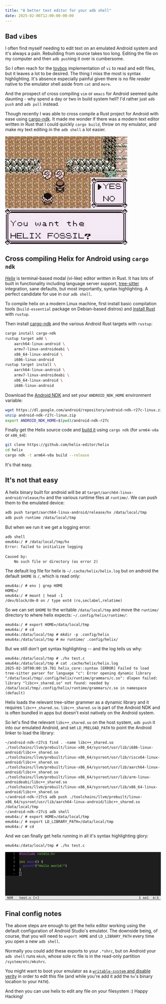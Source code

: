 ```yaml
---
title: "A better text editor for your adb shell"
date: 2025-02-06T12:00:00-00:00
---
```


## Bad `vi`bes

I often find myself needing to edit text on an emulated Android system and it's always a pain.
Rebuilding from source takes too long. Editing the file on my computer and then `adb push`ing it over is cumbersome.

So I often reach for the [toybox](https://en.wikipedia.org/wiki/Toybox) implementation of `vi` to read and edit files, but it leaves a lot to be desired.
The thing I miss the most is syntax highlighting.
It's absence especially painful given there is no file _reader_ native to the emulator shell aside from `cat` and `more`.

And the prospect of cross compiling `vim` or `emacs` for Android seemed quite daunting - why spend a day or two in build system hell?
I'd rather just `adb push` and `adb pull` instead.

Though recently I was able to cross compile a Rust project for Android with ease using [cargo-ndk](https://github.com/bbqsrc/cargo-ndk).
It made me wonder if there was a modern text editor written in Rust that I could quickly `cargo build`, throw on my emulator, and make my text editing in the `adb shell` a lot easier.

![Screenshot from the Pokemon Red in the cave where you choose your fossil. Text reads: "You want the Helix Fossil?"](helix-fossil.jpg)

## Cross compiling Helix for Android using `cargo ndk`

[*Helix*](https://helix-editor.com/) is terminal-based modal (vi-like) editor written in Rust.
It has lots of built in functionality including language server support, [tree-sitter](https://tree-sitter.github.io/tree-sitter/) integration, sane defaults, but most importantly, syntax highlighting.
A perfect candidate for use in our `adb shell`.

To compile helix on a modern Linux machine, first install basic compilation tools (`build-essential` package on Debian-based distros) and [install Rust](https://www.rust-lang.org/tools/install) with `rustup`.

Then install [cargo-ndk](https://github.com/bbqsrc/cargo-ndk) and the various Android Rust targets with `rustup`:

```bash
cargo install cargo-ndk
rustup target add \
    aarch64-linux-android \
    armv7-linux-androideabi \
    x86_64-linux-android \
    i686-linux-android
rustup target install \
    aarch64-linux-android \
    armv7-linux-androideabi \
    x86_64-linux-android \
    i686-linux-android
```

Download the [Android NDK](https://developer.android.com/ndk/downloads/) and set your `ANDROID_NDK_HOME` environment variable:

```bash
wget https://dl.google.com/android/repository/android-ndk-r27c-linux.zip
unzip android-ndk-r27c-linux.zip
export ANDROID_NDK_HOME=$(pwd)/android-ndk-r27c
```

Finally get the Helix source code and [build it](https://docs.helix-editor.com/master/building-from-source.html#linux-and-macos) using `cargo ndk` (for `arm64-v8a` or `x86_64`):

```bash
git clone https://github.com/helix-editor/helix
cd helix
cargo ndk -t arm64-v8a build --release
```

It's that easy.

## It's not that easy

A helix binary built for android will be at `target/aarch64-linux-android/release/hx` and the various runtime files at `runtime/`. We can push them to the emulated device:

```bash
adb push target/aarch64-linux-android/release/hx /data/local/tmp
adb push runtime /data/local/tmp
```

But when we run it we get a logging error:

```text
adb shell
emu64a:/ # /data/local/tmp/hx
Error: failed to initialize logging

Caused by:
    No such file or directory (os error 2)
```

The default log file for helix is `~/.cache/helix/helix.log` but on android the default `$HOME` is `/`, which is read only:

```text
emu64a:/ # env | grep HOME
HOME=/
emu64a:/ # mount | head -1
/dev/block/dm-0 on / type ext4 (ro,seclabel,relatime)
```

So we can set `$HOME` to the writable `/data/local/tmp` and move the `runtime/` directory to where helix expects: `~/.config/helix/runtime/`:

```text
emu64a:/ # export HOME=/data/local/tmp
emu64a:/ # cd
emu64a:/data/local/tmp # mkdir -p .config/helix
emu64a:/data/local/tmp # mv runtime/ .config/helix/
```

But we still don't get syntax highlighting -- and the log tells us why:
```text
emu64a:/data/local/tmp # ./hx test.c
emu64a:/data/local/tmp # cat .cache/helix/helix.log
2025-02-10T00:00:19.701 helix_core::syntax [ERROR] Failed to load tree-sitter parser for language "c": Error opening dynamic library "/data/local/tmp/.config/helix/runtime/grammars/c.so": dlopen failed: library "libc++_shared.so" not found: needed by /data/local/tmp/.config/helix/runtime/grammars/c.so in namespace (default)

```

Helix loads the relevant tree-sitter grammer as a dynamic library and it requires `libc++_shared.so`.
`libc++_shared.so` is part of the Android NDK and is often bundled in apps but doesn't exist natively on the Android system.

So let's find the relevant `libc++_shared.so` on the host system, `adb push` it into our emulated Android, and set `LD_PRELOAD_PATH` to point the Android linker to load the library:
```text
~/android-ndk-r27c$ find . -name libc++_shared.so
./toolchains/llvm/prebuilt/linux-x86_64/sysroot/usr/lib/i686-linux-android/libc++_shared.so
./toolchains/llvm/prebuilt/linux-x86_64/sysroot/usr/lib/riscv64-linux-android/libc++_shared.so
./toolchains/llvm/prebuilt/linux-x86_64/sysroot/usr/lib/aarch64-linux-android/libc++_shared.so
./toolchains/llvm/prebuilt/linux-x86_64/sysroot/usr/lib/arm-linux-androideabi/libc++_shared.so
./toolchains/llvm/prebuilt/linux-x86_64/sysroot/usr/lib/x86_64-linux-android/libc++_shared.so
~/android-ndk-r27c$ adb push ./toolchains/llvm/prebuilt/linux-x86_64/sysroot/usr/lib/aarch64-linux-android/libc++_shared.so /data/local/tmp
~/android-ndk-r27c$ adb shell
emu64a:/ # export HOME=/data/local/tmp
emu64a:/ # export LD_LIBRARY_PATH=/data/local/tmp
emu64a:/ # cd
```

And we can finally get helix running in all it's syntax highlighting glory:
```text
emu64a:/data/local/tmp # ./hx test.c
```
![](testdotcpretty.png)

## Final config notes

The above steps are enough to get the helix editor working using the default configuration of Android Studio's emulator.
The downside being, of course, that you will need to `export HOME` and `LD_LIBRARY_PATH` every time you open a new `adb shell`.

Normally you could add these exports to your `.*shrc`, but on Android your `adb shell` runs `mksh`, whose sole rc file is in the read-only partition `/system/etc/mkshrc`.

You might want to boot your emulator as a [`writable-system` and disable verity](https://stackoverflow.com/questions/58010655/is-adb-remount-broken-on-android-api-29/64989222#64989222) in order to edit this file (and while you're add it add the `hx`'s binary location to your `PATH`).

And then you can use helix to edit any file on your filesystem :)
Happy Hacking!
